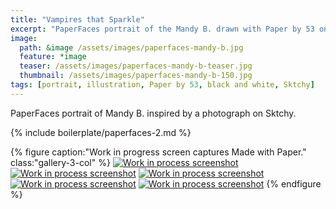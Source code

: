```yaml
---
title: "Vampires that Sparkle"
excerpt: "PaperFaces portrait of the Mandy B. drawn with Paper by 53 on an iPad."
image: 
  path: &image /assets/images/paperfaces-mandy-b.jpg 
  feature: *image
  teaser: /assets/images/paperfaces-mandy-b-teaser.jpg
  thumbnail: /assets/images/paperfaces-mandy-b-150.jpg
tags: [portrait, illustration, Paper by 53, black and white, Sktchy]
---
```


PaperFaces portrait of Mandy B. inspired by a photograph on Sktchy.

{% include boilerplate/paperfaces-2.md %}

{% figure caption:"Work in progress screen captures Made with Paper." class:"gallery-3-col" %}
[![Work in process screenshot](/assets/images/paperfaces-mandy-b-process-1-600.jpg)](/assets/images/paperfaces-mandy-b-process-1-lg.jpg) [![Work in process screenshot](/assets/images/paperfaces-mandy-b-process-2-600.jpg)](/assets/images/paperfaces-mandy-b-process-2-lg.jpg) [![Work in process screenshot](/assets/images/paperfaces-mandy-b-process-3-600.jpg)](/assets/images/paperfaces-mandy-b-process-3-lg.jpg) [![Work in process screenshot](/assets/images/paperfaces-mandy-b-process-4-600.jpg)](/assets/images/paperfaces-mandy-b-process-4-lg.jpg) [![Work in process screenshot](/assets/images/paperfaces-mandy-b-process-5-600.jpg)](/assets/images/paperfaces-mandy-b-process-5-lg.jpg)
{% endfigure %}
